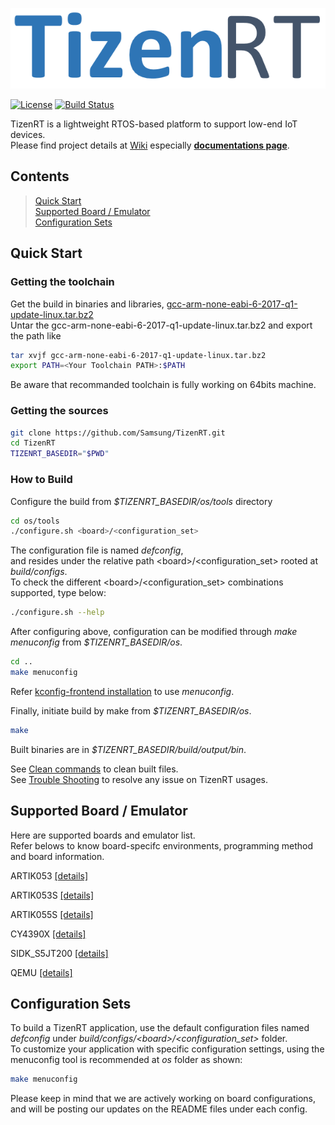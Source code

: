 [![Tizen RT][tizen-rt-logo]][tizen-rt-link]

[![License](https://img.shields.io/badge/licence-Apache%202.0-brightgreen.svg?style=flat)](LICENSE)
[![Build Status](https://travis-ci.org/Samsung/TizenRT.svg?branch=master)](https://travis-ci.org/Samsung/TizenRT)

[tizen-rt-logo]: docs/media/TizenRT-logo.png
[tizen-rt-link]: https://github.com/Samsung/TizenRT/wiki

TizenRT is a lightweight RTOS-based platform to support low-end IoT devices.  
Please find project details at [Wiki](https://github.com/Samsung/TizenRT/wiki) especially **[documentations page](https://github.com/Samsung/TizenRT/wiki/Documentations)**.

## Contents

> [Quick Start](#quick-start)  
> [Supported Board / Emulator](#supported-board--emulator)  
> [Configuration Sets](#configuration-sets)

## Quick Start
### Getting the toolchain

Get the build in binaries and libraries, [gcc-arm-none-eabi-6-2017-q1-update-linux.tar.bz2](https://developer.arm.com/open-source/gnu-toolchain/gnu-rm/downloads/6-2017-q1-update)  
Untar the gcc-arm-none-eabi-6-2017-q1-update-linux.tar.bz2 and export the path like

```bash
tar xvjf gcc-arm-none-eabi-6-2017-q1-update-linux.tar.bz2
export PATH=<Your Toolchain PATH>:$PATH
```
Be aware that recommanded toolchain is fully working on 64bits machine.

### Getting the sources

```bash
git clone https://github.com/Samsung/TizenRT.git
cd TizenRT
TIZENRT_BASEDIR="$PWD"
```

### How to Build

Configure the build from *$TIZENRT_BASEDIR/os/tools* directory
```bash
cd os/tools
./configure.sh <board>/<configuration_set>
```
The configuration file is named *defconfig*,  
and resides under the relative path \<board\>/\<configuration_set\> rooted at *build/configs*.  
To check the different \<board\>/\<configuration_set\> combinations supported, type below:
```bash
./configure.sh --help
```

After configuring above, configuration can be modified through *make menuconfig* from *$TIZENRT_BASEDIR/os*.
```bash
cd ..
make menuconfig
```

Refer [kconfig-frontend installation](docs/HowtoInstallKconfigFrontend.md) to use *menuconfig*.

Finally, initiate build by make from *$TIZENRT_BASEDIR/os*.
```bash
make
```

Built binaries are in *$TIZENRT_BASEDIR/build/output/bin*.

See [Clean commands](docs/HowtoClean.md) to clean built files.  
See [Trouble Shooting](docs/TroubleShooting.md) to resolve any issue on TizenRT usages.

## Supported Board / Emulator
Here are supported boards and emulator list.  
Refer belows to know board-specifc environments, programming method and board information.

ARTIK053 [[details]](build/configs/artik053/README.md)

ARTIK053S [[details]](build/configs/artik053s/README.md)

ARTIK055S [[details]](build/configs/artik055s/README.md)

CY4390X [[details]](build/configs/cy4390x/README.txt)

SIDK_S5JT200 [[details]](build/configs/sidk_s5jt200/README.md)

QEMU [[details]](build/configs/qemu/README.md)

## Configuration Sets

To build a TizenRT application, use the default configuration files named *defconfig* under *build/configs/\<board\>/\<configuration_set\>* folder.  
To customize your application with specific configuration settings, using the menuconfig tool is recommended at *os* folder as shown:
```bash
make menuconfig
```
Please keep in mind that we are actively working on board configurations, and will be posting our updates on the README files under each config.
